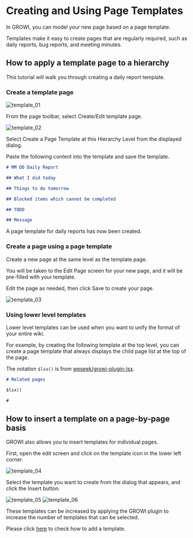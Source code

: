 # Creating and Using Page Templates

In GROWI, you can model your new page based on a page template.

Templates make it easy to create pages that are regularly required, such as daily reports, bug reports, and meeting minutes.

## How to apply a template page to a hierarchy

This tutorial will walk you through creating a daily report template.

### Create a template page

<img :src="$withBase('/en/assets/images/en/template_01.png')" alt="template_01">

From the page toolbar, select Create/Edit template page.

<img :src="$withBase('/en/assets/images/en/template_02.png')" alt="template_02">

Select Create a Page Template at this Hierarchy Level from the displayed dialog.

Paste the following content into the template and save the template.

```markdown
# MM DD Daily Report

## What I did today

## Things to do tomorrow

## Blocked items which cannot be completed

## TODO

## Message
```

A page template for daily reports has now been created.

### Create a page using a page template

Create a new page at the same level as the template page.

You will be taken to the Edit Page screen for your new page, and it will be pre-filled with your template.

Edit the page as needed, then click Save to create your page.

<img :src="$withBase('/en/assets/images/en/template_03.png')" alt="template_03">

### Using lower level templates

Lower level templates can be used when you want to unify the format of your entire wiki.

For example, by creating the following template at the top level, you can create a page template that always displays the child page list at the top of the page.

The notation `$lsx()` is from [weseek/growi-plugin-lsx](https://github.com/weseek/growi-plugin-lsx).

```markdown
# Related pages

$lsx()

#
```

## How to insert a template on a page-by-page basis

GROWI also allows you to insert templates for individual pages.

First, open the edit screen and click on the template icon in the lower left corner.

<img :src="$withBase('/en/assets/images/en/template_04.png')" alt="template_04">

Select the template you want to create from the dialog that appears, and click the Insert button.

<img :src="$withBase('/en/assets/images/en/template_05.png')" alt="template_05">

<img :src="$withBase('/en/assets/images/en/template_06.png')" alt="template_06">

These templates can be increased by applying the GROWI plugin to increase the number of templates that can be selected.

Please click [here](/en/admin-guide/management-cookbook/plugins.html) to check how to add a template.
